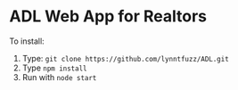 # ADL Web App for Realtors

To install:
1. Type: `git clone https://github.com/lynntfuzz/ADL.git`
2. Type `npm install`
3. Run with `node start`
